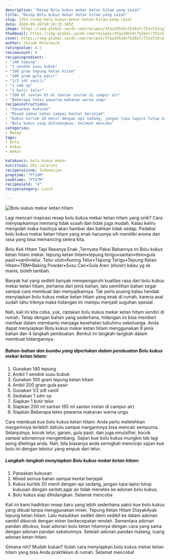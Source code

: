 ```yaml
---
description: "Resep Bolu kukus mekar ketan hitam yang Lezat"
title: "Resep Bolu kukus mekar ketan hitam yang Lezat"
slug: 1351-resep-bolu-kukus-mekar-ketan-hitam-yang-lezat
date: 2020-09-16T10:19:33.165Z
image: https://img-global.cpcdn.com/recipes/3faa10524c7b28af/751x532cq70/bolu-kukus-mekar-ketan-hitam-foto-resep-utama.jpg
thumbnail: https://img-global.cpcdn.com/recipes/3faa10524c7b28af/751x532cq70/bolu-kukus-mekar-ketan-hitam-foto-resep-utama.jpg
cover: https://img-global.cpcdn.com/recipes/3faa10524c7b28af/751x532cq70/bolu-kukus-mekar-ketan-hitam-foto-resep-utama.jpg
author: Jerome McCormick
ratingvalue: 4.3
reviewcount: 8
recipeingredient:
- "140 tepung"
- "1 sendok susu bubuk"
- "100 gram tepung ketan hitam"
- "200 gram gula pasir"
- "1/2 sdt vanili"
- "1 sdm sp"
- "1 butir telur"
- "200 ml santan 65 ml santan instan di campur air"
- "Beberapa tetes pewarna makanan warna ungu"
recipeinstructions:
- "Panaskan kukusan"
- "Mixed semua bahan sampai kental berjejak"
- "Kukus kurleb 20 menit dengan api sedang, jangan lupa lapisi tutup kukusan dengan serbet,agar air tidak menetes ke adonan bolu kukus."
- "Bolu kukus siap dihidangkan. Selamat mencoba"
categories:
- Resep
tags:
- bolu
- kukus
- mekar

katakunci: bolu kukus mekar 
nutrition: 261 calories
recipecuisine: Indonesian
preptime: "PT14M"
cooktime: "PT47M"
recipeyield: "4"
recipecategory: Lunch

---
```



![Bolu kukus mekar ketan hitam](https://img-global.cpcdn.com/recipes/3faa10524c7b28af/751x532cq70/bolu-kukus-mekar-ketan-hitam-foto-resep-utama.jpg)

Lagi mencari inspirasi resep bolu kukus mekar ketan hitam yang unik? Cara menyiapkannya memang tidak susah dan tidak juga mudah. Kalau keliru mengolah maka hasilnya akan hambar dan bahkan tidak sedap. Padahal bolu kukus mekar ketan hitam yang enak harusnya sih memiliki aroma dan rasa yang bisa memancing selera kita.

Bolu Kok Hitam Tapi Rasanya Enak ,Ternyata Pakai Bahannya ini Bolu kukus ketan hitam mekar. tepung ketan hitam•tepung terigu•santan•tbm•gula pasir•vanili•telur. Telur utuh•Kuning Telur•Tepung Terigu•Tepung Ketan Hitam•TBM•Baking Powder•Susu Cair•Gula Aren (disisir) kalau yg sk manis, boleh tambah.

Banyak hal yang sedikit banyak mempengaruhi kualitas rasa dari bolu kukus mekar ketan hitam, pertama dari jenis bahan, lalu pemilihan bahan segar sampai cara membuat dan menyajikannya. Tak perlu pusing kalau hendak menyiapkan bolu kukus mekar ketan hitam yang enak di rumah, karena asal sudah tahu triknya maka hidangan ini mampu menjadi suguhan spesial.


Nah, kali ini kita coba, yuk, ciptakan bolu kukus mekar ketan hitam sendiri di rumah. Tetap dengan bahan yang sederhana, hidangan ini bisa memberi manfaat dalam membantu menjaga kesehatan tubuhmu sekeluarga. Anda dapat menyiapkan Bolu kukus mekar ketan hitam menggunakan 9 jenis bahan dan 4 langkah pembuatan. Berikut ini langkah-langkah dalam membuat hidangannya.

<!--inarticleads1-->

##### Bahan-bahan dan bumbu yang diperlukan dalam pembuatan Bolu kukus mekar ketan hitam:

1. Gunakan 140 tepung
1. Ambil 1 sendok susu bubuk
1. Gunakan 100 gram tepung ketan hitam
1. Ambil 200 gram gula pasir
1. Gunakan 1/2 sdt vanili
1. Sediakan 1 sdm sp
1. Siapkan 1 butir telur
1. Siapkan 200 ml santan (65 ml santan instan di campur air)
1. Siapkan Beberapa tetes pewarna makanan warna ungu


Cara membuat kue bolu kukus ketan hitam: Anda perlu melelehkan margarinnya terlebih dahulu sampai margarinnya bisa mencair sempurna. Selanjutnya, kocok telur, garam, gula pasir, dan juga emulsifier, kocok sampai adonannya mengembang. Sajian kue bolu kukus mungkin tak lagi asing ditelinga anda. Nah, bila biasanya anda seringkali mencicipi sajian kue bolu ini dengan tekstur yang empuk dari telur. 

<!--inarticleads2-->

##### Langkah-langkah menyiapkan Bolu kukus mekar ketan hitam:

1. Panaskan kukusan
1. Mixed semua bahan sampai kental berjejak
1. Kukus kurleb 20 menit dengan api sedang, jangan lupa lapisi tutup kukusan dengan serbet,agar air tidak menetes ke adonan bolu kukus.
1. Bolu kukus siap dihidangkan. Selamat mencoba


Kali ini kami hadirkan resep baru yang lebih sederhana yakni kue bolu kukus yang dibuat tanpa menggunakan mixer. Tepung Ketan Hitam DiayakAyak tepung ketan hitam. Lalu masukkan sedikit demi sedikit ke dalam adonan sambil dikocok dengan mixer berkecepatan rendah. Sementara adonan pandan dikukus, buat adonan bolu ketan hitamnya dengan cara yang sama dengan adonan pandan sebelumnya. Setelah adonan pandan matang, tuang adonan ketan hitam. 

Gimana nih? Mudah bukan? Itulah cara menyiapkan bolu kukus mekar ketan hitam yang bisa Anda praktikkan di rumah. Selamat mencoba!
